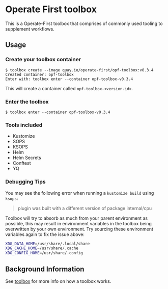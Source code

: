 # Operate First toolbox

This is a Operate-First toolbox that comprises of commonly used tooling to supplement workflows.

## Usage

### Create your toolbox container

```shell
$ toolbox create --image quay.io/operate-first/opf-toolbox:v0.3.4
Created container: opf-toolbox
Enter with: toolbox enter --container opf-toolbox-v0.3.4
```

This will create a container called `opf-toolbox-<version-id>`.

### Enter the toolbox

```shell
$ toolbox enter --container opf-toolbox-v0.3.4
```

### Tools included

- Kustomize
- SOPS
- KSOPS
- Helm
- Helm Secrets
- Conftest
- YQ

### Debugging Tips

You may see the following error when running a `kustomize build` using `ksops`:

> plugin was built with a different version of package internal/cpu

Toolbox will try to absorb as much from your parent environment as possible, this may result in environment variables
in the toolbox being overwritten by your own environment. Try sourcing these environment variables again to fix the issue
above:

```bash
XDG_DATA_HOME=/usr/share/.local/share
XDG_CACHE_HOME=/usr/share/.cache
XDG_CONFIG_HOME=/usr/share/.config
```

## Background Information

See [toolbox](https://github.com/containers/toolbox) for more info on how a toolbox works.
